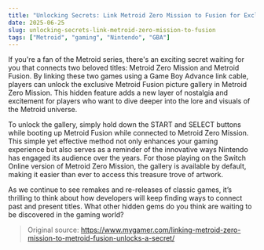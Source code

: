 ```yaml
---
title: "Unlocking Secrets: Link Metroid Zero Mission to Fusion for Exclusive Content"
date: 2025-06-25
slug: unlocking-secrets-link-metroid-zero-mission-to-fusion
tags: ["Metroid", "gaming", "Nintendo", "GBA"]
---
```


If you're a fan of the Metroid series, there's an exciting secret waiting for you that connects two beloved titles: Metroid Zero Mission and Metroid Fusion. By linking these two games using a Game Boy Advance link cable, players can unlock the exclusive Metroid Fusion picture gallery in Metroid Zero Mission. This hidden feature adds a new layer of nostalgia and excitement for players who want to dive deeper into the lore and visuals of the Metroid universe.

To unlock the gallery, simply hold down the START and SELECT buttons while booting up Metroid Fusion while connected to Metroid Zero Mission. This simple yet effective method not only enhances your gaming experience but also serves as a reminder of the innovative ways Nintendo has engaged its audience over the years. For those playing on the Switch Online version of Metroid Zero Mission, the gallery is available by default, making it easier than ever to access this treasure trove of artwork.

As we continue to see remakes and re-releases of classic games, it’s thrilling to think about how developers will keep finding ways to connect past and present titles. What other hidden gems do you think are waiting to be discovered in the gaming world? 

> Original source: https://www.mygamer.com/linking-metroid-zero-mission-to-metroid-fusion-unlocks-a-secret/